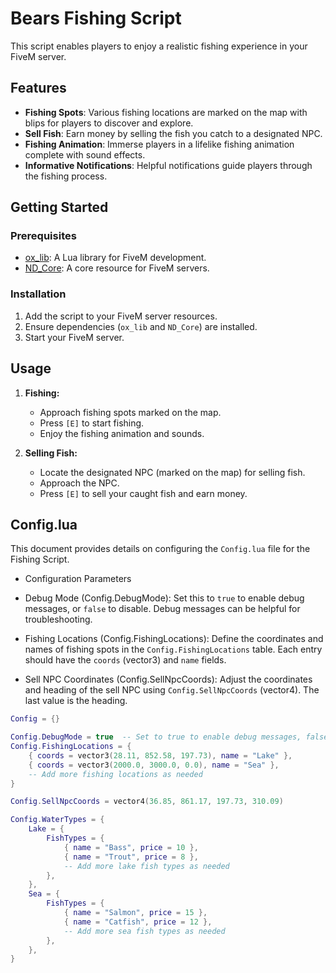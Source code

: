 # Bears Fishing Script

This script enables players to enjoy a realistic fishing experience in your FiveM server.

## Features

- **Fishing Spots**: Various fishing locations are marked on the map with blips for players to discover and explore.
- **Sell Fish**: Earn money by selling the fish you catch to a designated NPC.
- **Fishing Animation**: Immerse players in a lifelike fishing animation complete with sound effects.
- **Informative Notifications**: Helpful notifications guide players through the fishing process.

## Getting Started

### Prerequisites

- [ox_lib](https://github.com/overextended/ox_lib): A Lua library for FiveM development.
- [ND_Core](github.com/ND-Framework/ND_Core): A core resource for FiveM servers.

### Installation

1. Add the script to your FiveM server resources.
2. Ensure dependencies (`ox_lib` and `ND_Core`) are installed.
3. Start your FiveM server.

## Usage

1. **Fishing:**
   - Approach fishing spots marked on the map.
   - Press `[E]` to start fishing.
   - Enjoy the fishing animation and sounds.

2. **Selling Fish:**
   - Locate the designated NPC (marked on the map) for selling fish.
   - Approach the NPC.
   - Press `[E]` to sell your caught fish and earn money.


## Config.lua
This document provides details on configuring the `Config.lua` file for the Fishing Script.

- Configuration Parameters

 - Debug Mode (Config.DebugMode): Set this to `true` to enable debug messages, or `false` to disable. Debug messages can be helpful for troubleshooting.

 - Fishing Locations (Config.FishingLocations): Define the coordinates and names of fishing spots in the `Config.FishingLocations` table. Each entry should have the `coords` (vector3) and `name` fields.

 - Sell NPC Coordinates (Config.SellNpcCoords): Adjust the coordinates and heading of the sell NPC using `Config.SellNpcCoords` (vector4). The last value is the heading.



```lua
Config = {}

Config.DebugMode = true  -- Set to true to enable debug messages, false to disable
Config.FishingLocations = {
    { coords = vector3(28.11, 852.58, 197.73), name = "Lake" },
    { coords = vector3(2000.0, 3000.0, 0.0), name = "Sea" },
    -- Add more fishing locations as needed
}

Config.SellNpcCoords = vector4(36.85, 861.17, 197.73, 310.09)

Config.WaterTypes = {
    Lake = {
        FishTypes = {
            { name = "Bass", price = 10 },
            { name = "Trout", price = 8 },
            -- Add more lake fish types as needed
        },
    },
    Sea = {
        FishTypes = {
            { name = "Salmon", price = 15 },
            { name = "Catfish", price = 12 },
            -- Add more sea fish types as needed
        },
    },
}
```
